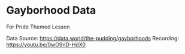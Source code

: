 # Gayborhood Data
For Pride Themed Lesson 

Data Source: https://data.world/the-pudding/gayborhoods
Recording: https://youtu.be/0wO9nD-HdX0
